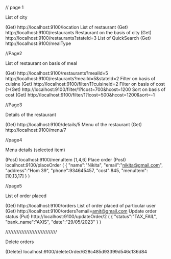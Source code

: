 // page 1

List of city

(Get) http://localhost:9100/location List of restaurant (Get) http://localhost:9100/restaurants Restaurant on the basis of city (Get) http://localhost:9100/restaurants?stateId=3 List of QuickSearch (Get) http://localhost:9100/mealType

//Page2

List of restaurant on basis of meal

(Get) http://localhost:9100/restaurants?mealId=5 http://localhost:9100/restaurants?mealId=5&stateId=2 Filter on basis of cuisine (Get) http://localhost:9100/filter/1?cuisineId=2 Filter on basis of cost (>(Get) http://localhost:9100/filter/1?lcost=700&hcost=1200 Sort on basis of cost (Get) http://localhost:9100/filter/1?lcost=500&hcost=1200&sort=-1

//Page3

Details of the restaurant

(Get) http://localhost:9100/details/5 Menu of the restaurant (Get) http://localhost:9100/menu/7

//page4

Menu details (selected item)

(Post) localhost:9100/menuItem [1,4,6] Place order (Post) localhost:9100/placeOrder ( { "name":"Nikita", "email":"nikita@gmail.com", "address":"Hom 39", "phone":934645457, "cost":845, "menuItem":[10,13,17] } )

//page5

List of order placed

(Get) http://localhost:9100/orders List of order placed of particular user (Get) http://localhost:9100/orders?email=amit@gmail.com Update order status (Put) http://localhost:9100/updateOrder/2 ( { "status":"TAX_FAIL", "bank_name":"AXIS", "date":"29/05/2023" }
)

////////////////////////////////

Delete orders

(Delete) localhost:9100/deleteOrder/628c485d93399d546c136d84